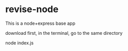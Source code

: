 # revise-node
This is a node+express base app

download first, 
in the terminal, go to the same directory

node index.js

